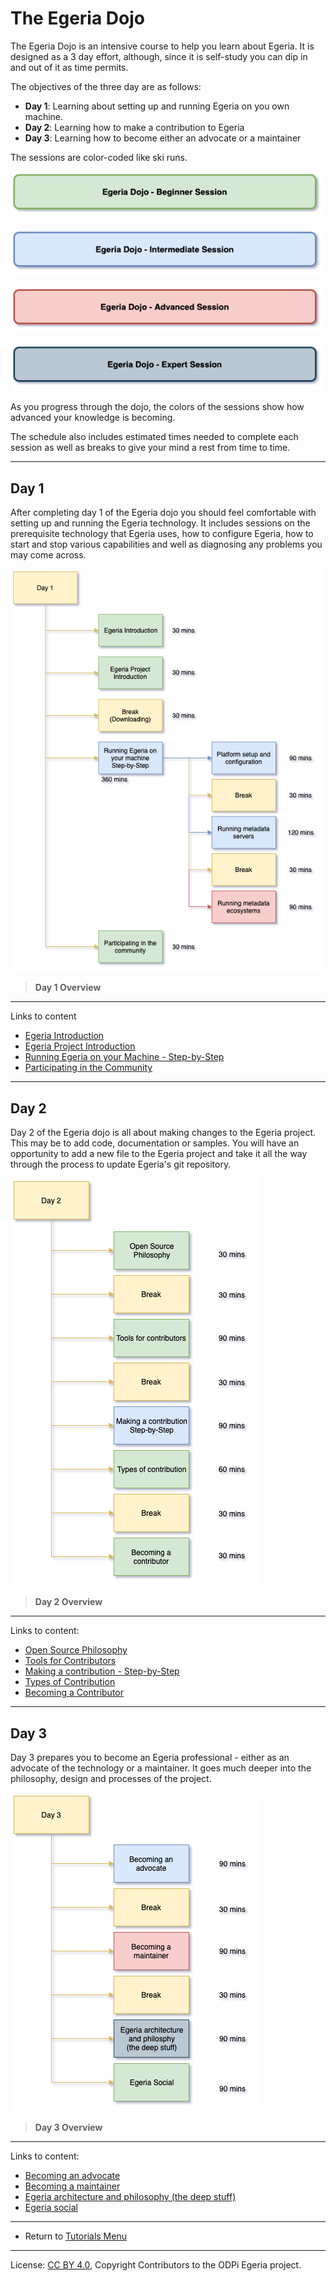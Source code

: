 <!-- SPDX-License-Identifier: CC-BY-4.0 -->
<!-- Copyright Contributors to the ODPi Egeria project 2020. -->

# The Egeria Dojo

The Egeria Dojo is an intensive course to help you learn about Egeria.
It is designed as a 3 day effort, although, since it is self-study you can
dip in and out of it as time permits.

The objectives of the three day are as follows:

* **Day 1**: Learning about setting up and running Egeria on you own machine.
* **Day 2**: Learning how to make a contribution to Egeria
* **Day 3**: Learning how to become either an advocate or a maintainer

The sessions are color-coded like ski runs.

![Green - Beginner sessions](egeria-dojo-session-coding-green-beginner-session.png)

![Blue - Intermediate sessions](egeria-dojo-session-coding-blue-intermediate-session.png)

![Red - Advanced sessions](egeria-dojo-session-coding-red-advanced-session.png)

![Black - Expert sessions](egeria-dojo-session-coding-black-expert-session.png)


As you progress through the dojo, the colors of the sessions
show how advanced your knowledge is becoming.

The schedule also includes estimated times needed to complete
each session as well as breaks to give your mind a rest from time to time.

----

## Day 1

After completing day 1 of the Egeria dojo you should feel
comfortable with setting up and running the Egeria technology.
It includes sessions on the prerequisite technology that Egeria uses,
how to configure Egeria, how to start and stop various capabilities
and well as diagnosing any problems you may come across.

![Day 1 Overview](egeria-dojo-day-1.png)
> **Day 1 Overview**

----
Links to content
* [Egeria Introduction](egeria-dojo-day-1-1-introduction.md)
* [Egeria Project Introduction](egeria-dojo-day-1-2-project-introduction.md)
* [Running Egeria on your Machine - Step-by-Step](egeria-dojo-day-1-3-running-egeria.md)
* [Participating in the Community](egeria-dojo-day-1-4-participating-in-the-community.md)


----

## Day 2

Day 2 of the Egeria dojo is all about making changes to the
Egeria project.  This may be to add code, documentation or samples.
You will have an opportunity to add a new file to the Egeria project
and take it all the way through the process to update Egeria's git repository.

![Day 2 Overview](egeria-dojo-day-2.png)
> **Day 2 Overview**

----
Links to content:
* [Open Source Philosophy](egeria-dojo-day-2-1-open-source-philosophy.md)
* [Tools for Contributors](egeria-dojo-day-2-2-tools-for-contributors.md)
* [Making a contribution - Step-by-Step](egeria-dojo-day-2-3-contribution-to-egeria.md)
* [Types of Contribution](egeria-dojo-day-2-4-types-of-contribution.md)
* [Becoming a Contributor](egeria-dojo-day-2-5-becoming-a-contributor.md)


----

## Day 3

Day 3 prepares you to become an Egeria professional - either
as an advocate of the technology or a maintainer.
It goes much deeper into the philosophy, design and processes
of the project.

![Day 3 Overview](egeria-dojo-day-3.png)
> **Day 3 Overview**

----
Links to content:
* [Becoming an advocate](egeria-dojo-day-3-1-becoming-an-advocate.md)
* [Becoming a maintainer](egeria-dojo-day-3-2-becoming-a-maintainer.png)
* [Egeria architecture and philosophy (the deep stuff)](egeria-dojo-day-3-3-egeria-architecture.md)
* [Egeria social](egeria-dojo-day-3-4-egeria-social.md)


----
* Return to [Tutorials Menu](..)

----
License: [CC BY 4.0](https://creativecommons.org/licenses/by/4.0/),
Copyright Contributors to the ODPi Egeria project.
